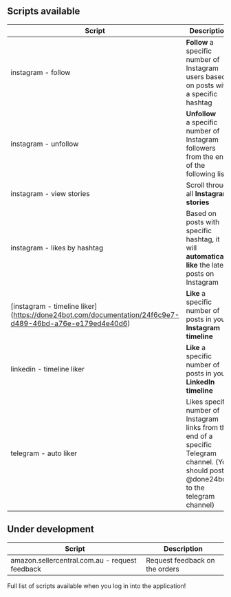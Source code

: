 <script type="text/javascript" src="/chat.js" ></script>
<script type="text/javascript" src="/google.js" ></script>

## Scripts available

| Script | Description |
| - | - |
| instagram - follow | **Follow** a specific number of Instagram users based on posts with a specific hashtag |
| instagram - unfollow | **Unfollow** a specific number of Instagram followers from the end of the following list |
| instagram - view stories | Scroll through all **Instagram stories** |
| instagram - likes by hashtag | Based on posts with specific hashtag, it will **automatically like** the latest posts on Instagram |
| [instagram - timeline liker] (https://done24bot.com/documentation/24f6c9e7-d489-46bd-a76e-e179ed4e40d6) | **Like** a specific number of posts in your **Instagram timeline** |
| linkedin - timeline liker| **Like** a specific number of posts in your **LinkedIn timeline** |
| telegram - auto liker | Likes specific number of Instagram links from the end of a specific Telegram channel. (You should post @done24bot to the telegram channel) |

## Under development

| Script | Description |
| - | - |
| amazon.sellercentral.com.au - request feedback | Request feedback on the orders |

Full list of scripts available when you log in into the application!

